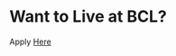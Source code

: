 # Want to Live at BCL?

Apply [Here](https://docs.google.com/forms/d/e/1FAIpQLSfDdIf3ke8mepx9VzwtEgYo-GBmQkiMHLKS8C9H5A9DsA44pA/viewform)
